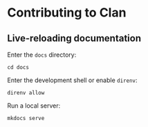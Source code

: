 # Contributing to Clan

## Live-reloading documentation

Enter the `docs` directory:

```shell-session
cd docs
```

Enter the development shell or enable `direnv`:

```shell-session
direnv allow
```

Run a local server:

```shell-session
mkdocs serve
```
